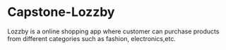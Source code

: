 # Capstone-Lozzby
Lozzby is a online shopping app where customer can purchase products from different categories such as fashion, electronics,etc.
